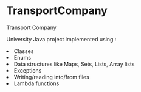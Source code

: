 # TransportCompany
Transport Company

University Java project implemented using :

<li>Classes</li>
<li>Enums</li>
<li>Data structures like Maps, Sets, Lists, Array lists</li>
<li>Exceptions</li>
<li>Writing/reading into/from files</li>
<li>Lambda functions</li>
